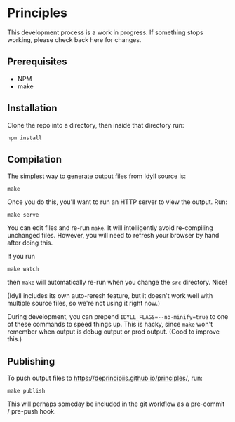 # Principles

This development process is a work in progress. If something stops working, please check back here for changes.

## Prerequisites

* NPM
* make

## Installation

Clone the repo into a directory, then inside that directory run:
```
npm install
```

## Compilation

The simplest way to generate output files from Idyll source is:
```
make
```

Once you do this, you'll want to run an HTTP server to view the output. Run:
```
make serve
```

You can edit files and re-run `make`. It will intelligently avoid re-compiling unchanged files. However, you will need to refresh your browser by hand after doing this.

If you run
```
make watch
```
then `make` will automatically re-run when you change the `src` directory. Nice!

(Idyll includes its own auto-reresh feature, but it doesn't work well with multiple source files, so we're not using it right now.)

During development, you can prepend `IDYLL_FLAGS=--no-minify=true` to one of these commands to speed things up. This is hacky, since `make` won't remember when output is debug output or prod output. (Good to improve this.)

## Publishing

To push output files to https://deprincipiis.github.io/principles/, run:
```
make publish
```

This will perhaps someday be included in the git workflow as a pre-commit / pre-push hook.
